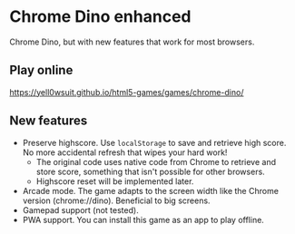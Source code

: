 # Chrome Dino enhanced
Chrome Dino, but with new features that work for most browsers.

## Play online
https://yell0wsuit.github.io/html5-games/games/chrome-dino/

## New features

- Preserve highscore. Use ``localStorage`` to save and retrieve high score. No more accidental refresh that wipes your hard work!
   - The original code uses native code from Chrome to retrieve and store score, something that isn't possible for other browsers.
   - Highscore reset will be implemented later.
- Arcade mode. The game adapts to the screen width like the Chrome version (chrome://dino). Beneficial to big screens.
- Gamepad support (not tested).
- PWA support. You can install this game as an app to play offline.
